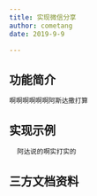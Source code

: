 ```yaml
---
title: 实现微信分享
author: cometang
date: 2019-9-9

---
```


## 功能简介

```javascript
啊啊啊啊啊啊阿斯达撒打算
```

## 实现示例

```html
  阿达说的啊实打实的
```

## 三方文档资料